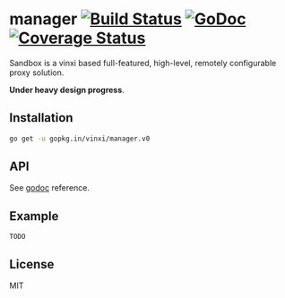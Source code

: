 # manager [![Build Status](https://travis-ci.org/vinxi/manager.png)](https://travis-ci.org/vinxi/manager) [![GoDoc](https://godoc.org/github.com/vinxi/manager?status.svg)](https://godoc.org/github.com/vinxi/manager) [![Coverage Status](https://coveralls.io/repos/github/vinxi/manager/badge.svg?branch=master)](https://coveralls.io/github/vinxi/manager?branch=master) 

Sandbox is a vinxi based full-featured, high-level, remotely configurable proxy solution.

**Under heavy design progress**.

## Installation

```bash
go get -u gopkg.in/vinxi/manager.v0
```

## API

See [godoc](https://godoc.org/github.com/vinxi/manager) reference.

## Example

`TODO`

## License

MIT
